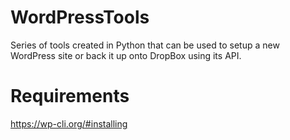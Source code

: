 # WordPressTools
Series of tools created in Python that can be used to setup a new WordPress site or back it up onto DropBox using its API.

# Requirements   
https://wp-cli.org/#installing
